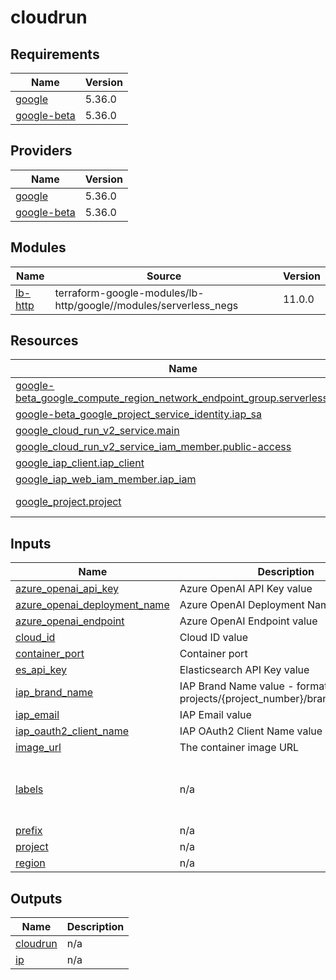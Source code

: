 # cloudrun

<!-- BEGIN_TF_DOCS -->
## Requirements

| Name | Version |
|------|---------|
| <a name="requirement_google"></a> [google](#requirement\_google) | 5.36.0 |
| <a name="requirement_google-beta"></a> [google-beta](#requirement\_google-beta) | 5.36.0 |

## Providers

| Name | Version |
|------|---------|
| <a name="provider_google"></a> [google](#provider\_google) | 5.36.0 |
| <a name="provider_google-beta"></a> [google-beta](#provider\_google-beta) | 5.36.0 |

## Modules

| Name | Source | Version |
|------|--------|---------|
| <a name="module_lb-http"></a> [lb-http](#module\_lb-http) | terraform-google-modules/lb-http/google//modules/serverless_negs | 11.0.0 |

## Resources

| Name | Type |
|------|------|
| [google-beta_google_compute_region_network_endpoint_group.serverless_neg](https://registry.terraform.io/providers/hashicorp/google-beta/5.36.0/docs/resources/google_compute_region_network_endpoint_group) | resource |
| [google-beta_google_project_service_identity.iap_sa](https://registry.terraform.io/providers/hashicorp/google-beta/5.36.0/docs/resources/google_project_service_identity) | resource |
| [google_cloud_run_v2_service.main](https://registry.terraform.io/providers/hashicorp/google/5.36.0/docs/resources/cloud_run_v2_service) | resource |
| [google_cloud_run_v2_service_iam_member.public-access](https://registry.terraform.io/providers/hashicorp/google/5.36.0/docs/resources/cloud_run_v2_service_iam_member) | resource |
| [google_iap_client.iap_client](https://registry.terraform.io/providers/hashicorp/google/5.36.0/docs/resources/iap_client) | resource |
| [google_iap_web_iam_member.iap_iam](https://registry.terraform.io/providers/hashicorp/google/5.36.0/docs/resources/iap_web_iam_member) | resource |
| [google_project.project](https://registry.terraform.io/providers/hashicorp/google/5.36.0/docs/data-sources/project) | data source |

## Inputs

| Name | Description | Type | Default | Required |
|------|-------------|------|---------|:--------:|
| <a name="input_azure_openai_api_key"></a> [azure\_openai\_api\_key](#input\_azure\_openai\_api\_key) | Azure OpenAI API Key value | `string` | n/a | yes |
| <a name="input_azure_openai_deployment_name"></a> [azure\_openai\_deployment\_name](#input\_azure\_openai\_deployment\_name) | Azure OpenAI Deployment Name value | `string` | n/a | yes |
| <a name="input_azure_openai_endpoint"></a> [azure\_openai\_endpoint](#input\_azure\_openai\_endpoint) | Azure OpenAI Endpoint value | `string` | n/a | yes |
| <a name="input_cloud_id"></a> [cloud\_id](#input\_cloud\_id) | Cloud ID value | `string` | n/a | yes |
| <a name="input_container_port"></a> [container\_port](#input\_container\_port) | Container port | `number` | `8501` | no |
| <a name="input_es_api_key"></a> [es\_api\_key](#input\_es\_api\_key) | Elasticsearch API Key value | `string` | n/a | yes |
| <a name="input_iap_brand_name"></a> [iap\_brand\_name](#input\_iap\_brand\_name) | IAP Brand Name value - format: projects/{project\_number}/brands/{brand\_id} | `string` | n/a | yes |
| <a name="input_iap_email"></a> [iap\_email](#input\_iap\_email) | IAP Email value | `string` | `"ade.adekoya@elastic.co"` | no |
| <a name="input_iap_oauth2_client_name"></a> [iap\_oauth2\_client\_name](#input\_iap\_oauth2\_client\_name) | IAP OAuth2 Client Name value | `string` | `"iap-client-cloudrun"` | no |
| <a name="input_image_url"></a> [image\_url](#input\_image\_url) | The container image URL | `string` | n/a | yes |
| <a name="input_labels"></a> [labels](#input\_labels) | n/a | `map(string)` | <pre>{<br>  "created_by": "terraform",<br>  "managed_by": "ade"<br>}</pre> | no |
| <a name="input_prefix"></a> [prefix](#input\_prefix) | n/a | `string` | `"elb"` | no |
| <a name="input_project"></a> [project](#input\_project) | n/a | `string` | n/a | yes |
| <a name="input_region"></a> [region](#input\_region) | n/a | `string` | n/a | yes |

## Outputs

| Name | Description |
|------|-------------|
| <a name="output_cloudrun"></a> [cloudrun](#output\_cloudrun) | n/a |
| <a name="output_ip"></a> [ip](#output\_ip) | n/a |
<!-- END_TF_DOCS -->
